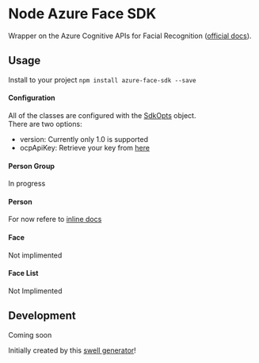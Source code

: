 # Node Azure Face SDK  
Wrapper on the Azure Cognitive APIs for Facial Recognition ([official docs][azure-docs]).  

## Usage  
Install to your project `npm install azure-face-sdk --save`

#### Configuration  
All of the classes are configured with the [SdkOpts][sdk-opts] object.  
There are two options:  

 - version: Currently only 1.0 is supported
 - ocpApiKey: Retrieve your key from [here][cognitive-key]

#### Person Group  
In progress  

#### Person 
For now refere to [inline docs][person-sdk] 

#### Face  
Not implimented  

#### Face List  
Not Implimented

## Development  
Coming soon  

Initially created by this [swell generator][parent-generator-url]!


[azure-docs]: https://westus.dev.cognitive.microsoft.com/docs/services/563879b61984550e40cbbe8d/operations/563879b61984550f30395236
[sdk-opts]: ./src/models/sdk-opts.ts  
[cognitive-key]: https://www.microsoft.com/cognitive-services/en-US/subscriptions
[person-sdk]: ./src/sdk/person.ts

[parent-generator-url]: https://github.com/swellaby/generator-swell
